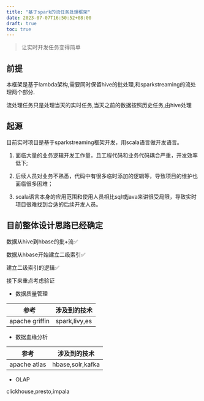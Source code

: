 ```yaml
---
title: "基于spark的流任务处理框架"
date: 2023-07-07T16:50:52+08:00
draft: true
toc: true
---
```



> 让实时开发任务变得简单

## 前提
本框架是基于lambda架构,需要同时保留hive的批处理,和sparkstreaming的流处理两个部分.

流处理任务只是处理当天的实时任务,当天之前的数据按照历史任务,由hive处理

## 起源
目前实时项目是基于sparkstreaming框架开发，用scala语言做开发语言。

1. 面临大量的业务逻辑开发工作量，且工程代码和业务代码耦合严重，开发效率低下;

2. 后续人员对业务不熟悉，代码中有很多临时添加的逻辑等，导致项目的维护也面临很多困难；

3. scala语言本身的应用范围和使用人员相比sql或java来讲很受局限，导致实时项目很难找到合适的后续开发人员。



## 目前整体设计思路已经确定

数据从hive到hbase的批+流✅

数据从hbase开始建立二级索引✅

建立二级索引的逻辑✅

接下来重点考虑验证
- 数据质量管理

|参考|涉及到的技术|
|---|---|
|apache griffin|spark,livy,es

- 数据血缘分析

|参考|涉及到的技术
|---|---
|apache atlas|hbase,solr,kafka
- OLAP

clickhouse,presto,impala